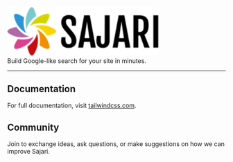 <p>
    <a href="http://sajari.com" target="_blank">
      <img alt="Tailwind CSS" width="350" src="./sajari.png">
    </a><br>
    Build Google-like search for your site in minutes.

</p>

------

## Documentation

For full documentation, visit [tailwindcss.com](https://tailwindcss.com/).

## Community
Join to exchange ideas, ask questions, or make suggestions on how we can improve Sajari.
